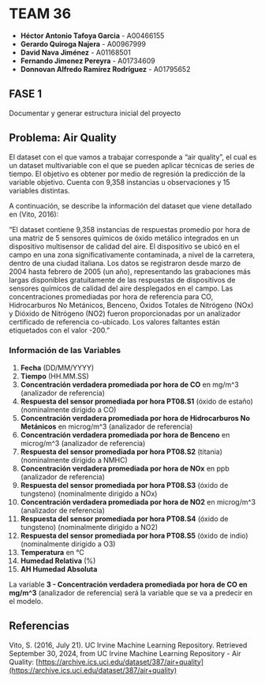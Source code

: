 # TEAM 36

- **Héctor Antonio Tafoya Garcia** - A00466155
- **Gerardo Quiroga Najera** - A00967999
- **David Nava Jiménez** - A01168501
- **Fernando Jimenez Pereyra** - A01734609
- **Donnovan Alfredo Ramírez Rodríguez** - A01795652

## FASE 1
Documentar y generar estructura inicial del proyecto

## Problema: Air Quality

El dataset con el que vamos a trabajar corresponde a “air quality”, el cual es un dataset multivariable con el que se pueden aplicar técnicas de series de tiempo. El objetivo es obtener por medio de regresión la predicción de la variable objetivo. Cuenta con 9,358 instancias u observaciones y 15 variables distintas.

A continuación, se describe la información del dataset que viene detallado en (Vito, 2016):

“El dataset contiene 9,358 instancias de respuestas promedio por hora de una matriz de 5 sensores químicos de óxido metálico integrados en un dispositivo multisensor de calidad del aire. El dispositivo se ubicó en el campo en una zona significativamente contaminada, a nivel de la carretera, dentro de una ciudad italiana. Los datos se registraron desde marzo de 2004 hasta febrero de 2005 (un año), representando las grabaciones más largas disponibles gratuitamente de las respuestas de dispositivos de sensores químicos de calidad del aire desplegados en el campo. Las concentraciones promediadas por hora de referencia para CO, Hidrocarburos No Metánicos, Benceno, Óxidos Totales de Nitrógeno (NOx) y Dióxido de Nitrógeno (NO2) fueron proporcionadas por un analizador certificado de referencia co-ubicado. Los valores faltantes están etiquetados con el valor -200.”

### Información de las Variables

1. **Fecha** (DD/MM/YYYY)
2. **Tiempo** (HH.MM.SS)
3. **Concentración verdadera promediada por hora de CO** en mg/m^3 (analizador de referencia)
4. **Respuesta del sensor promediada por hora PT08.S1** (óxido de estaño) (nominalmente dirigido a CO)
5. **Concentración verdadera promediada por hora de Hidrocarburos No Metánicos** en microg/m^3 (analizador de referencia)
6. **Concentración verdadera promediada por hora de Benceno** en microg/m^3 (analizador de referencia)
7. **Respuesta del sensor promediada por hora PT08.S2** (titania) (nominalmente dirigido a NMHC)
8. **Concentración verdadera promediada por hora de NOx** en ppb (analizador de referencia)
9. **Respuesta del sensor promediada por hora PT08.S3** (óxido de tungsteno) (nominalmente dirigido a NOx)
10. **Concentración verdadera promediada por hora de NO2** en microg/m^3 (analizador de referencia)
11. **Respuesta del sensor promediada por hora PT08.S4** (óxido de tungsteno) (nominalmente dirigido a NO2)
12. **Respuesta del sensor promediada por hora PT08.S5** (óxido de indio) (nominalmente dirigido a O3)
13. **Temperatura** en °C
14. **Humedad Relativa** (%)
15. **AH Humedad Absoluta**

La variable **3 - Concentración verdadera promediada por hora de CO en mg/m^3** (analizador de referencia) será la variable que se va a predecir en el modelo.

## Referencias

Vito, S. (2016, July 21). UC Irvine Machine Learning Repository. Retrieved September 30, 2024, from UC Irvine Machine Learning Repository - Air Quality: [https://archive.ics.uci.edu/dataset/387/air+quality](https://archive.ics.uci.edu/dataset/387/air+quality)
